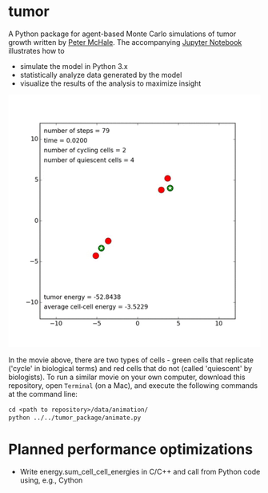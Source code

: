 tumor
======
A Python package for agent-based Monte Carlo simulations of tumor growth written by [Peter McHale](http://ccbs-76.bio.uci.edu/~petermchale/). The accompanying [Jupyter Notebook](https://nbviewer.jupyter.org/github/petermchale/tumor/blob/master/demonstration.ipynb?flush_cache=true) illustrates how to 
* simulate the model in Python 3.x
* statistically analyze data generated by the model
* visualize the results of the analysis to maximize insight
<img src="data/tumor.gif">

In the movie above, there are two types of cells - green cells that replicate ('cycle' in biological terms) and red cells that do not (called 'quiescent' by biologists). To run a similar movie on your own computer, download this repository, open `Terminal` (on a Mac), and execute the following commands at the command line:
```
cd <path to repository>/data/animation/
python ../../tumor_package/animate.py
````

Planned performance optimizations
=========================
* Write energy.sum_cell_cell_energies in C/C++ and call from Python code using, e.g., Cython

